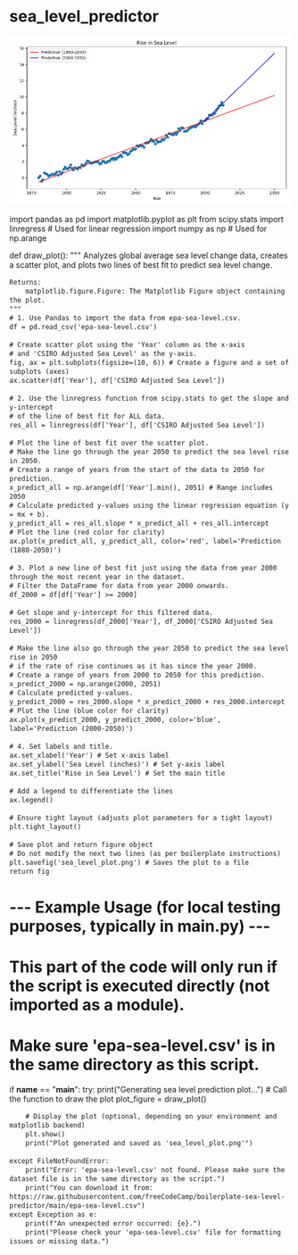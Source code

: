 # sea_level_predictor
![Image Alt Text](sea_level_plot.jpg)

import pandas as pd
import matplotlib.pyplot as plt
from scipy.stats import linregress # Used for linear regression
import numpy as np # Used for np.arange

def draw_plot():
    """
    Analyzes global average sea level change data, creates a scatter plot,
    and plots two lines of best fit to predict sea level change.

    Returns:
        matplotlib.figure.Figure: The Matplotlib Figure object containing the plot.
    """
    # 1. Use Pandas to import the data from epa-sea-level.csv.
    df = pd.read_csv('epa-sea-level.csv')

    # Create scatter plot using the 'Year' column as the x-axis
    # and 'CSIRO Adjusted Sea Level' as the y-axis.
    fig, ax = plt.subplots(figsize=(10, 6)) # Create a figure and a set of subplots (axes)
    ax.scatter(df['Year'], df['CSIRO Adjusted Sea Level'])

    # 2. Use the linregress function from scipy.stats to get the slope and y-intercept
    # of the line of best fit for ALL data.
    res_all = linregress(df['Year'], df['CSIRO Adjusted Sea Level'])
    
    # Plot the line of best fit over the scatter plot.
    # Make the line go through the year 2050 to predict the sea level rise in 2050.
    # Create a range of years from the start of the data to 2050 for prediction.
    x_predict_all = np.arange(df['Year'].min(), 2051) # Range includes 2050
    # Calculate predicted y-values using the linear regression equation (y = mx + b).
    y_predict_all = res_all.slope * x_predict_all + res_all.intercept
    # Plot the line (red color for clarity)
    ax.plot(x_predict_all, y_predict_all, color='red', label='Prediction (1880-2050)')

    # 3. Plot a new line of best fit just using the data from year 2000 through the most recent year in the dataset.
    # Filter the DataFrame for data from year 2000 onwards.
    df_2000 = df[df['Year'] >= 2000]
    
    # Get slope and y-intercept for this filtered data.
    res_2000 = linregress(df_2000['Year'], df_2000['CSIRO Adjusted Sea Level'])
    
    # Make the line also go through the year 2050 to predict the sea level rise in 2050
    # if the rate of rise continues as it has since the year 2000.
    # Create a range of years from 2000 to 2050 for this prediction.
    x_predict_2000 = np.arange(2000, 2051)
    # Calculate predicted y-values.
    y_predict_2000 = res_2000.slope * x_predict_2000 + res_2000.intercept
    # Plot the line (blue color for clarity)
    ax.plot(x_predict_2000, y_predict_2000, color='blue', label='Prediction (2000-2050)')

    # 4. Set labels and title.
    ax.set_xlabel('Year') # Set x-axis label
    ax.set_ylabel('Sea Level (inches)') # Set y-axis label
    ax.set_title('Rise in Sea Level') # Set the main title

    # Add a legend to differentiate the lines
    ax.legend()
    
    # Ensure tight layout (adjusts plot parameters for a tight layout)
    plt.tight_layout()

    # Save plot and return figure object
    # Do not modify the next two lines (as per boilerplate instructions)
    plt.savefig('sea_level_plot.png') # Saves the plot to a file
    return fig

# --- Example Usage (for local testing purposes, typically in main.py) ---
# This part of the code will only run if the script is executed directly (not imported as a module).
# Make sure 'epa-sea-level.csv' is in the same directory as this script.
if __name__ == "__main__":
    try:
        print("Generating sea level prediction plot...")
        # Call the function to draw the plot
        plot_figure = draw_plot()
        
        # Display the plot (optional, depending on your environment and matplotlib backend)
        plt.show() 
        print("Plot generated and saved as 'sea_level_plot.png'")

    except FileNotFoundError:
        print("Error: 'epa-sea-level.csv' not found. Please make sure the dataset file is in the same directory as the script.")
        print("You can download it from: https://raw.githubusercontent.com/freeCodeCamp/boilerplate-sea-level-predictor/main/epa-sea-level.csv")
    except Exception as e:
        print(f"An unexpected error occurred: {e}.")
        print("Please check your 'epa-sea-level.csv' file for formatting issues or missing data.")

